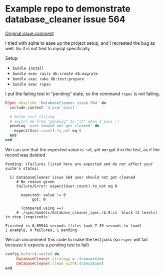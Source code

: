 # Example repo to demonstrate database_cleaner issue 564

[Original issue comment](https://github.com/DatabaseCleaner/database_cleaner/issues/564#issuecomment-613334446)

I tried with sqlite to ease up the project setup, and I recreated the bug as well.
So it is not tied to mysql specifically

Setup:
* `bundle install`
* `bundle exec rails db:create db:migrate`
* `bundle exec rake db:test:prepare`
* `bundle exec rspec`

I put the failing test in "pending" state, so the command `rspec` is not failing.
```ruby
RSpec.describe 'DatabaseCleaner issue 564' do
  include_context 'a_user_exist'

  # below test failing
  # switch me from "pending" to "it" when I pass :)
  pending 'user should not get cleaned' do
    expect(User.count).to_not eq 0
  end
end
```
We can see that the expected value is `!=0`, yet we got `0` in the test, as if the record was deleted
```
Pending: (Failures listed here are expected and do not affect your suite's status)

  1) DatabaseCleaner issue 564 user should not get cleaned
     # No reason given
     Failure/Error: expect(User.count).to_not eq 0

       expected: value != 0
            got: 0

       (compared using ==)
     # ./spec/models/database_cleaner_spec.rb:9:in `block (2 levels) in <top (required)>'

Finished in 0.05944 seconds (files took 7.39 seconds to load)
1 example, 0 failures, 1 pending
```

We can uncomment this code to make the test pass (so `rspec` will fail because it expects a pending test to fail)
```ruby
config.before(:suite) do
     DatabaseCleaner.strategy = :transaction
     DatabaseCleaner.clean_with(:truncation)
end
```


